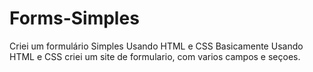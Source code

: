 # Forms-Simples
Criei um formulário Simples Usando HTML e CSS
Basicamente Usando HTML e CSS criei um site de formulario, com varios campos e seçoes.
